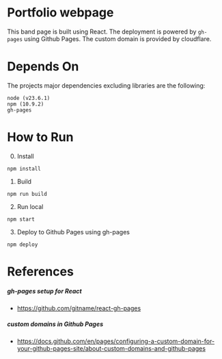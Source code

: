 # Portfolio webpage
This band page is built using React. The deployment is powered by `gh-pages` using Github Pages. The custom domain is provided by cloudflare.

# Depends On
The projects major dependencies excluding libraries are the following:
```
node (v23.6.1)
npm (10.9.2)
gh-pages
```

# How to Run
0. Install
```shell
npm install
```
1. Build
```shell
npm run build
```

2. Run local
```shell
npm start
```

3. Deploy to Github Pages using gh-pages
```shell
npm deploy  
```

# References
##### gh-pages setup for React
* https://github.com/gitname/react-gh-pages

##### custom domains in Github Pages
* https://docs.github.com/en/pages/configuring-a-custom-domain-for-your-github-pages-site/about-custom-domains-and-github-pages